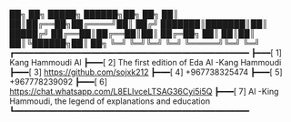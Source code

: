 ██╗  ██╗ █████╗  ██████╗██╗  ██╗
  ██║  ██║██╔══██╗██╔════╝██║ ██╔╝
  ███████║███████║██║     █████╔╝
  ██╔══██║██╔══██║██║     ██╔═██╗
  ██║  ██║██║  ██║╚██████╗██║  ██╗
  ╚═╝  ╚═╝╚═╝  ╚═╝ ╚═════╝╚═╝  ╚═╝
┏━━━━━━━━━━━━━━━━━━━━━━━━━━━━━━━━━━━━━━━━━━━━━━━━━
┣━━━[ 1] Kang Hammoudi Al 
┣━━━[ 2] The first edition of Eda Al -Kang Hammoudi 
┣━━━[ 3] https://github.com/sojxk212
┣━━━[ 4] +967738325474
┣━━━[ 5] +967778239092 
┣━━━[ 6] https://chat.whatsapp.com/L8ELIvceLTSAG36Cyi5i5Q
┣━━━[ 7] Al -King Hammoudi, the legend of explanations and education 
┗━━━━━━━━━━━━━━━━━━━━━━━━━━━━━━━━━━━━━━━━━━━━━━━━━
